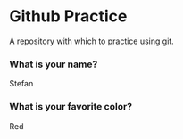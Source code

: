 # Github Practice

A repository with which to practice using git.

### What is your name?

Stefan


### What is your favorite color?

Red
